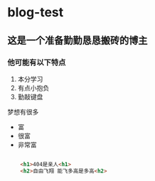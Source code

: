 # blog-test
## 这是一个准备勤勤恳恳搬砖的博主
### 他可能有以下特点

1. 本分学习
2. 有点小抱负
3. 勤敲键盘

梦想有很多
* 富
* 很富
* 非常富

```html

    <h1>404是亲人<h1>
    <h2>自由飞翔 能飞多高是多高<h2>    
```